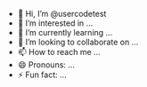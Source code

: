 - 👋 Hi, I’m @usercodetest
- 👀 I’m interested in ...
- 🌱 I’m currently learning ...
- 💞️ I’m looking to collaborate on ...
- 📫 How to reach me ...
- 😄 Pronouns: ...
- ⚡ Fun fact: ...

<!---
usercodetest/usercodetest is a ✨ special ✨ repository because its `README.md` (this file) appears on your GitHub profile.
You can click the Preview link to take a look at your changes.
--->
